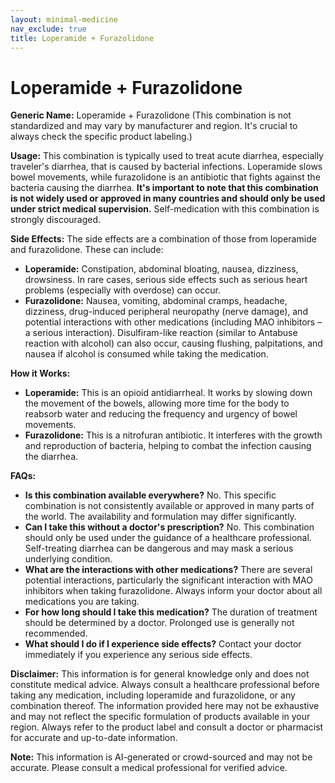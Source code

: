 ```yaml
---
layout: minimal-medicine
nav_exclude: true
title: Loperamide + Furazolidone
---
```


# Loperamide + Furazolidone

**Generic Name:** Loperamide + Furazolidone (This combination is not standardized and may vary by manufacturer and region.  It's crucial to always check the specific product labeling.)

**Usage:** This combination is typically used to treat acute diarrhea, especially traveler's diarrhea, that is caused by bacterial infections.  Loperamide slows bowel movements, while furazolidone is an antibiotic that fights against the bacteria causing the diarrhea.  **It's important to note that this combination is not widely used or approved in many countries and should only be used under strict medical supervision.**  Self-medication with this combination is strongly discouraged.

**Side Effects:**  The side effects are a combination of those from loperamide and furazolidone.  These can include:

* **Loperamide:**  Constipation, abdominal bloating, nausea, dizziness, drowsiness.  In rare cases, serious side effects such as serious heart problems (especially with overdose) can occur.
* **Furazolidone:** Nausea, vomiting, abdominal cramps, headache, dizziness,  drug-induced peripheral neuropathy (nerve damage), and potential interactions with other medications (including MAO inhibitors – a serious interaction).  Disulfiram-like reaction (similar to Antabuse reaction with alcohol) can also occur, causing flushing, palpitations, and nausea if alcohol is consumed while taking the medication.

**How it Works:**

* **Loperamide:** This is an opioid antidiarrheal. It works by slowing down the movement of the bowels, allowing more time for the body to reabsorb water and reducing the frequency and urgency of bowel movements.
* **Furazolidone:** This is a nitrofuran antibiotic. It interferes with the growth and reproduction of bacteria, helping to combat the infection causing the diarrhea.


**FAQs:**

* **Is this combination available everywhere?** No.  This specific combination is not consistently available or approved in many parts of the world.  The availability and formulation may differ significantly.
* **Can I take this without a doctor's prescription?**  No.  This combination should only be used under the guidance of a healthcare professional.  Self-treating diarrhea can be dangerous and may mask a serious underlying condition.
* **What are the interactions with other medications?** There are several potential interactions, particularly the significant interaction with MAO inhibitors when taking furazolidone.  Always inform your doctor about all medications you are taking.
* **For how long should I take this medication?** The duration of treatment should be determined by a doctor.  Prolonged use is generally not recommended.
* **What should I do if I experience side effects?** Contact your doctor immediately if you experience any serious side effects.


**Disclaimer:** This information is for general knowledge only and does not constitute medical advice.  Always consult a healthcare professional before taking any medication, including loperamide and furazolidone, or any combination thereof.  The information provided here may not be exhaustive and may not reflect the specific formulation of products available in your region.  Always refer to the product label and consult a doctor or pharmacist for accurate and up-to-date information.


**Note:** This information is AI-generated or crowd-sourced and may not be accurate. Please consult a medical professional for verified advice.